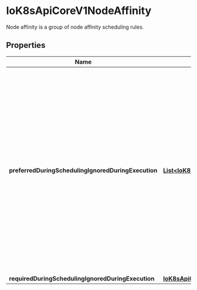 

# IoK8sApiCoreV1NodeAffinity

Node affinity is a group of node affinity scheduling rules.
## Properties

Name | Type | Description | Notes
------------ | ------------- | ------------- | -------------
**preferredDuringSchedulingIgnoredDuringExecution** | [**List&lt;IoK8sApiCoreV1PreferredSchedulingTerm&gt;**](IoK8sApiCoreV1PreferredSchedulingTerm.md) | The scheduler will prefer to schedule pods to nodes that satisfy the affinity expressions specified by this field, but it may choose a node that violates one or more of the expressions. The node that is most preferred is the one with the greatest sum of weights, i.e. for each node that meets all of the scheduling requirements (resource request, requiredDuringScheduling affinity expressions, etc.), compute a sum by iterating through the elements of this field and adding \&quot;weight\&quot; to the sum if the node matches the corresponding matchExpressions; the node(s) with the highest sum are the most preferred. |  [optional]
**requiredDuringSchedulingIgnoredDuringExecution** | [**IoK8sApiCoreV1NodeSelector**](IoK8sApiCoreV1NodeSelector.md) |  |  [optional]



